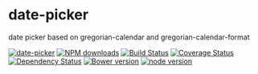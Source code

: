 # date-picker

date picker based on gregorian-calendar and gregorian-calendar-format

[![date-picker](https://nodei.co/npm/modulex-date-picker.png)](https://npmjs.org/package/modulex-date-picker)
[![NPM downloads](http://img.shields.io/npm/dm/modulex-date-picker.svg)](https://npmjs.org/package/modulex-date-picker)
[![Build Status](https://secure.travis-ci.org/kissyteam/date-picker.png?branch=master)](https://travis-ci.org/kissyteam/date-picker)
[![Coverage Status](https://img.shields.io/coveralls/kissyteam/date-picker.svg)](https://coveralls.io/r/kissyteam/date-picker?branch=master)
[![Dependency Status](https://gemnasium.com/kissyteam/date-picker.png)](https://gemnasium.com/kissyteam/date-picker)
[![Bower version](https://badge.fury.io/bo/modulex-date-picker.svg)](http://badge.fury.io/bo/modulex-date-picker)
[![node version](https://img.shields.io/badge/node.js-%3E=_0.10-green.svg?style=flat-square)](http://nodejs.org/download/)